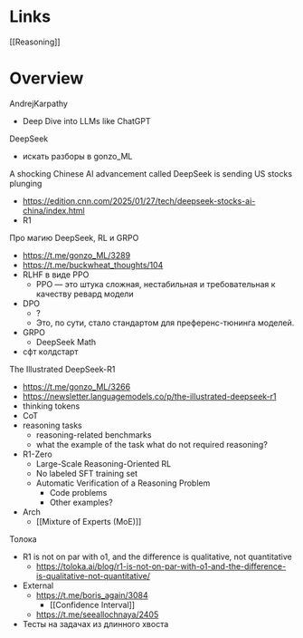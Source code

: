 
# Links

[[Reasoning]]


# Overview

AndrejKarpathy
- Deep Dive into LLMs like ChatGPT

DeepSeek
- искать разборы в gonzo_ML

A shocking Chinese AI advancement called DeepSeek is sending US stocks plunging
- https://edition.cnn.com/2025/01/27/tech/deepseek-stocks-ai-china/index.html
- R1

Про магию DeepSeek, RL и GRPO
- https://t.me/gonzo_ML/3289
- https://t.me/buckwheat_thoughts/104
- RLHF в виде PPO
	- PPO — это штука сложная, нестабильная и требовательная к качеству ревард модели
- DPO
	- ?
	- Это, по сути, стало стандартом для преференс-тюнинга моделей.
- GRPO
	- DeepSeek Math
- сфт колдстарт


The Illustrated DeepSeek-R1
- https://t.me/gonzo_ML/3266
- https://newsletter.languagemodels.co/p/the-illustrated-deepseek-r1
- thinking tokens
- CoT
- reasoning tasks
	- reasoning-related benchmarks
	- what the example of the task what do not required reasoning?
- R1-Zero
	- Large-Scale Reasoning-Oriented RL
	- No labeled SFT training set
	- Automatic Verification of a Reasoning Problem
		- Code problems
		- Other examples?
- Arch
	- [[Mixture of Experts (MoE)]]


Толока
- R1 is not on par with o1, and the difference is qualitative, not quantitative
	- https://toloka.ai/blog/r1-is-not-on-par-with-o1-and-the-difference-is-qualitative-not-quantitative/
- External
	- https://t.me/boris_again/3084
		- [[Confidence Interval]]
	- https://t.me/seeallochnaya/2405
- Тесты на задачах из длинного хвоста
